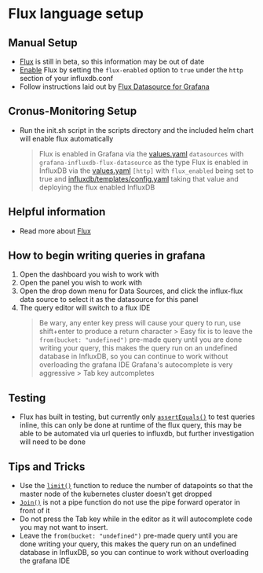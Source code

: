 # Flux language setup
## Manual Setup
- [Flux](https://docs.influxdata.com/flux/v0.12/) is still in beta, so this information may be out of date
- [Enable](https://docs.influxdata.com/flux/v0.12/introduction/installation) Flux by setting the `flux-enabled` option to `true` under the `http` section of your influxdb.conf
- Follow instructions laid out by [Flux Datasource for Grafana](https://grafana.com/plugins/grafana-influxdb-flux-datasource)

## Cronus-Monitoring Setup
- Run the init.sh script in the scripts directory and the included helm chart will enable flux automatically
    > Flux is enabled in Grafana via the [values.yaml](https://github.com/Eliforbes42/cronus-monitoring/blob/master/charts/grafana/values.yaml) `datasources` with `grafana-influxdb-flux-datasource` as the type
    > Flux is enabled in InfluxDB via the [values.yaml](https://github.com/Eliforbes42/cronus-monitoring/blob/master/charts/influxdb/values.yaml) `[http]` with `flux_enabled` being set to true and [influxdb/templates/config.yaml](https://github.com/Eliforbes42/cronus-monitoring/blob/master/charts/influxdb/templates/config.yaml) taking that value and deploying the flux enabled InfluxDB

## Helpful information
- Read more about [Flux](https://github.com/influxdata/platform/tree/master/query)

## How to begin writing queries in grafana
1. Open the dashboard you wish to work with
2. Open the panel you wish to work with
3. Open the drop down menu for Data Sources, and click the influx-flux data source to select it as the datasource for this panel
4. The query editor will switch to a flux IDE
    > Be wary, any enter key press will cause your query to run, use shift+enter to produce a return character
        > Easy fix is to leave the `from(bucket: "undefined")` pre-made query until you are done writing your query, this makes the query run on an undefined database in InfluxDB, so you can continue to work without overloading the grafana IDE
    > Grafana's autocomplete is very aggressive
        > Tab key autcompletes

## Testing
- Flux has built in testing, but currently only [`assertEquals()`](https://docs.influxdata.com/flux/v0.12/functions/tests/assertequals/) to test queries inline, this can only be done at runtime of the flux query, this may be able to be automated via url queries to influxdb, but further investigation will need to be done

## Tips and Tricks
- Use the [`limit()`](https://docs.influxdata.com/flux/v0.12/functions/transformations/limit/) function to reduce the number of datapoints so that the master node of the kubernetes cluster doesn't get dropped
- [`Join()`](https://docs.influxdata.com/flux/v0.12/functions/transformations/join) is not a pipe function do not use the pipe forward operator in front of it
- Do not press the Tab key while in the editor as it will autocomplete code you may not want to insert.
- Leave the `from(bucket: "undefined")` pre-made query until you are done writing your query, this makes the query run on an undefined database in InfluxDB, so you can continue to work without overloading the grafana IDE